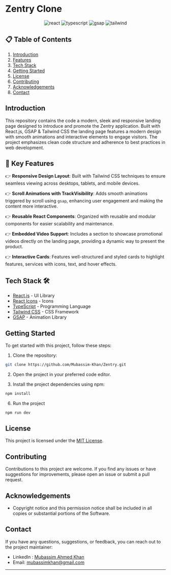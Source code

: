 # Zentry Clone

<div align="center">
    <img src="https://img.shields.io/badge/React-20232A?style=for-the-badge&logo=react&logoColor=61DAFB" alt="react" />
    <img src="https://img.shields.io/badge/TypeScript-007ACC?style=for-the-badge&logo=typescript&logoColor=white" alt="typescript" />
    <img src="https://img.shields.io/badge/GSAP-93CF2B?style=for-the-badge&logo=greensock&logoColor=white" alt="gsap" />
    <img src="https://img.shields.io/badge/Tailwind_CSS-38B2AC?style=for-the-badge&logo=tailwind-css&logoColor=white" alt="tailwind" />
</div>

## 📋 <a name="table">Table of Contents</a>

1. [Introduction](#introduction)
2. [Features](#features)
3. [Tech Stack](#tech-stack)
4. [Getting Started](#quick-start)
5. [License](#license)
6. [Contributing](#contributing)
7. [Acknowledgements](#acknowledgements)
8. [Contact](#contact)

## <a name="introduction">Introduction</a>

This repository contains the code a modern, sleek and responsive landing page designed to introduce and promote the Zentry application. Built with React.js, GSAP & Tailwind CSS the landing page features a modern design with smooth animations and interactive elements to engage visitors. The project emphasizes clean code structure and adherence to best practices in web development.

## <a name="features">🔧 Key Features</a>
👉 **Responsive Design Layout**: Built with Tailwind CSS techniques to ensure seamless viewing across desktops, tablets, and mobile devices.  

👉 **Scroll Animations with TrackVisibility**: Adds smooth animations triggered by scroll using `gsap`, enhancing user engagement and making the content more interactive.  

👉 **Reusable React Components**: Organized with reusable and modular components for easier scalability and maintenance.  

👉 **Embedded Video Support**: Includes a section to showcase promotional videos directly on the landing page, providing a dynamic way to present the product.

👉 **Interactive Cards**: Features well-structured and styled cards to highlight features, services with icons, text, and hover effects.

## <a name="tech-stack">Tech Stack 🛠️</a>

- [React.js](https://reactjs.org/) - UI Library
- [React Icons](https://react-icons.github.io/react-icons/) - Icons
- [TypeScript](https://www.typescriptlang.org/) - Programming Language
- [Tailwind CSS](https://tailwindcss.com/) - CSS Framework
- [GSAP](https://gsap.com/) - Animation Library

## <a name="#quick-start">Getting Started</a>

To get started with this project, follow these steps:

1. Clone the repository:

```bash
git clone https://github.com/Mubassim-Khan/Zentry.git
```

2. Open the project in your preferred code editor.

3. Install the project dependencies using npm:

```bash
npm install
```

6. Run the project

```bash
npm run dev
```

## <a name="license">License</a>

This project is licensed under the [MIT License](https://opensource.org/licenses/MIT).

## <a name="contributing">Contributing</a>

Contributions to this project are welcome. If you find any issues or have suggestions for improvements, please open an issue or submit a pull request.

## <a name="acknowledgements">Acknowledgements</a>

- Copyright notice and this permission notice shall be included in all copies or substantial portions of the Software.

## <a name="contact">Contact</a>

If you have any questions, suggestions, or feedback, you can reach out to the project maintainer:

- LinkedIn : [Mubassim Ahmed Khan](https://www.linkedin.com/in/mubassim)
- Email: [mubassimkhan@gmail.com](mailto:mubassimkhan@gmail.com)

---

<!----->
